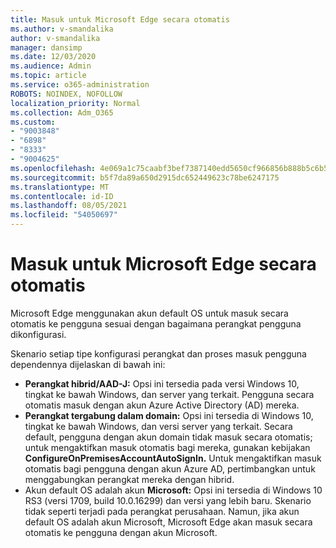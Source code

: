 ```yaml
---
title: Masuk untuk Microsoft Edge secara otomatis
ms.author: v-smandalika
author: v-smandalika
manager: dansimp
ms.date: 12/03/2020
ms.audience: Admin
ms.topic: article
ms.service: o365-administration
ROBOTS: NOINDEX, NOFOLLOW
localization_priority: Normal
ms.collection: Adm_O365
ms.custom:
- "9003848"
- "6898"
- "8333"
- "9004625"
ms.openlocfilehash: 4e069a1c75caabf3bef7387140edd5650cf966856b888b5c6b5618a603986d6d
ms.sourcegitcommit: b5f7da89a650d2915dc652449623c78be6247175
ms.translationtype: MT
ms.contentlocale: id-ID
ms.lasthandoff: 08/05/2021
ms.locfileid: "54050697"
---
```

# <a name="sign-in-to-microsoft-edge-automatically"></a>Masuk untuk Microsoft Edge secara otomatis

Microsoft Edge menggunakan akun default OS untuk masuk secara otomatis ke pengguna sesuai dengan bagaimana perangkat pengguna dikonfigurasi. 

Skenario setiap tipe konfigurasi perangkat dan proses masuk pengguna dependennya dijelaskan di bawah ini:

- **Perangkat hibrid/AAD-J:** Opsi ini tersedia pada versi Windows 10, tingkat ke bawah Windows, dan server yang terkait. Pengguna secara otomatis masuk dengan akun Azure Active Directory (AD) mereka.
- **Perangkat tergabung dalam domain:** Opsi ini tersedia di Windows 10, tingkat ke bawah Windows, dan versi server yang terkait. Secara default, pengguna dengan akun domain tidak masuk secara otomatis; untuk mengaktifkan masuk otomatis bagi mereka, gunakan kebijakan **ConfigureOnPremisesAccountAutoSignIn.** Untuk mengaktifkan masuk otomatis bagi pengguna dengan akun Azure AD, pertimbangkan untuk menggabungkan perangkat mereka dengan hibrid.
- Akun default OS adalah akun **Microsoft:** Opsi ini tersedia di Windows 10 RS3 (versi 1709, build 10.0.16299) dan versi yang lebih baru. Skenario tidak seperti terjadi pada perangkat perusahaan. Namun, jika akun default OS adalah akun Microsoft, Microsoft Edge akan masuk secara otomatis ke pengguna dengan akun Microsoft.
 
 

